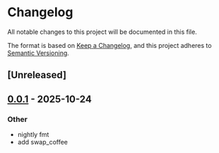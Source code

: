 # Changelog

All notable changes to this project will be documented in this file.

The format is based on [Keep a Changelog](https://keepachangelog.com/en/1.0.0/),
and this project adheres to [Semantic Versioning](https://semver.org/spec/v2.0.0.html).

## [Unreleased]

## [0.0.1](https://github.com/Sild/api_clients_rs/releases/tag/swap_coffee_api_client-v0.0.1) - 2025-10-24

### Other

- nightly fmt
- add swap_coffee

